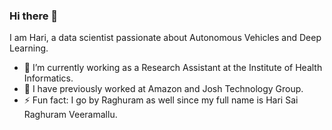 ### Hi there 👋

I am Hari, a data scientist passionate about Autonomous Vehicles and Deep Learning.

- 🔭 I’m currently working as a Research Assistant at the Institute of Health Informatics.
- 💼 I have previously worked at Amazon and Josh Technology Group.
- ⚡ Fun fact: I go by Raghuram as well since my full name is Hari Sai Raghuram Veeramallu.

<!--
**Raghuram-Veeramallu/Raghuram-Veeramallu** is a ✨ _special_ ✨ repository because its `README.md` (this file) appears on your GitHub profile.

Here are some ideas to get you started:

- 🔭 I’m currently working on ...
- 🌱 I’m currently learning ...
- 👯 I’m looking to collaborate on ...
- 🤔 I’m looking for help with ...
- 💬 Ask me about ...
- 📫 How to reach me: ...
- 😄 Pronouns: ...
- ⚡ Fun fact: ...
-->
